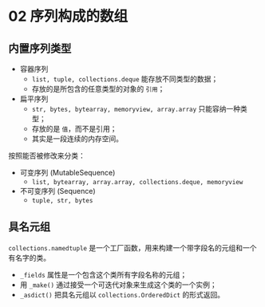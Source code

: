 # 02 序列构成的数组

## 内置序列类型

- 容器序列
  - `list, tuple, collections.deque` 能存放不同类型的数据；
  - 存放的是所包含的任意类型的对象的 `引用`；
- 扁平序列
  - `str, bytes, bytearray, memoryview, array.array` 只能容纳一种类型；
  - 存放的是 `值`，而不是引用；
  - 其实是一段连续的内存空间。

按照能否被修改来分类：

- 可变序列 (MutableSequence)
  - `list, bytearray, array.array, collections.deque, memoryview`
- 不可变序列 (Sequence)
  - `tuple, str, bytes`

## 具名元组

`collections.namedtuple` 是一个工厂函数，用来构建一个带字段名的元组和一个有名字的类。

- `_fields` 属性是一个包含这个类所有字段名称的元组；
- 用 `_make()` 通过接受一个可迭代对象来生成这个类的一个实例；
- `_asdict()` 把具名元组以 `collections.OrderedDict` 的形式返回。
